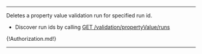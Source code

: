 ---

Deletes a property value validation run for specified run id.

- Discover run ids by calling [GET /validation/propertyValue/runs](/api-groups/validation/apis/validation/operations/get-validation-propertyvalue-runs/)

{!Authorization.md!}

---